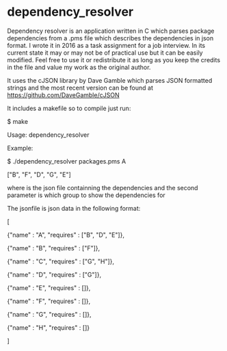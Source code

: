 # dependency_resolver
Dependency resolver is an application written in C which parses package dependencies from a .pms file which describes the dependencies in json format. I wrote it in 2016 as a task assignment for a job interview. In its current state it may or may not be of practical use but it can be easily modified. Feel free to use it or redistribute it as long as you keep the credits in the file and value my work as the original author. 

It uses the cJSON library by Dave Gamble which parses JSON formatted strings and the most recent version can be found at https://github.com/DaveGamble/cJSON

It includes a makefile so to compile just run: 

$ make

Usage:
dependency_resolver <filename> <jsonfile dependency>

Example:

$ ./dependency_resolver packages.pms A

["B", "F", "D", "G", "E"]
  
where <filename> is the json file containning the dependencies and the second parameter is which group to show the dependencies for
  
  The jsonfile is json data in the following format:
  
[

{"name" : "A", "requires" : ["B", "D", "E"]},

{"name" : "B", "requires" : ["F"]},

{"name" : "C", "requires" : ["G", "H"]},

{"name" : "D", "requires" : ["G"]},

{"name" : "E", "requires" : []},

{"name" : "F", "requires" : []},

{"name" : "G", "requires" : []},

{"name" : "H", "requires" : []}

]
